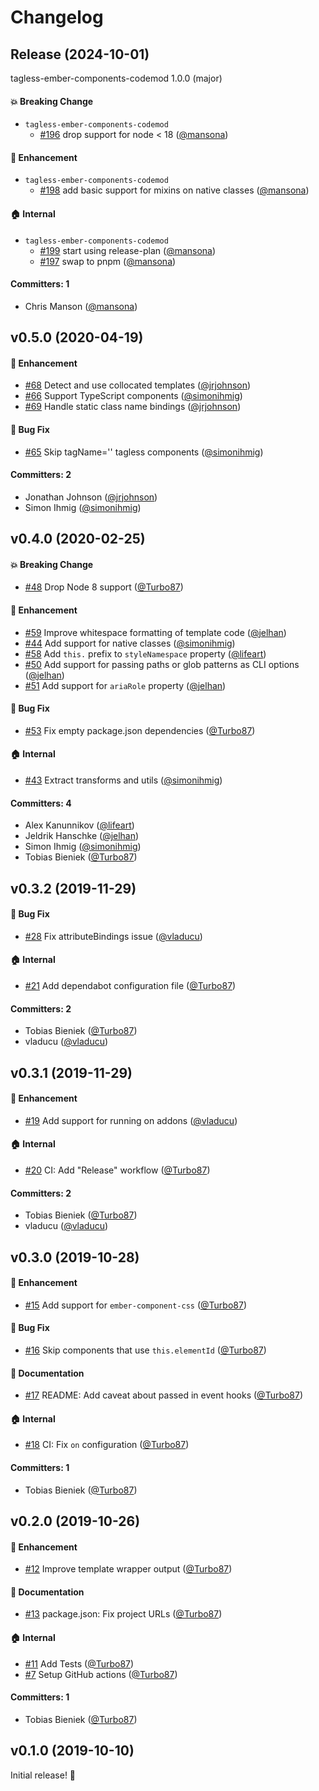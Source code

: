 # Changelog

## Release (2024-10-01)

tagless-ember-components-codemod 1.0.0 (major)

#### :boom: Breaking Change
* `tagless-ember-components-codemod`
  * [#196](https://github.com/ember-codemods/tagless-ember-components-codemod/pull/196) drop support for node < 18 ([@mansona](https://github.com/mansona))

#### :rocket: Enhancement
* `tagless-ember-components-codemod`
  * [#198](https://github.com/ember-codemods/tagless-ember-components-codemod/pull/198) add basic support for mixins on native classes ([@mansona](https://github.com/mansona))

#### :house: Internal
* `tagless-ember-components-codemod`
  * [#199](https://github.com/ember-codemods/tagless-ember-components-codemod/pull/199) start using release-plan ([@mansona](https://github.com/mansona))
  * [#197](https://github.com/ember-codemods/tagless-ember-components-codemod/pull/197) swap to pnpm ([@mansona](https://github.com/mansona))

#### Committers: 1
- Chris Manson ([@mansona](https://github.com/mansona))

## v0.5.0 (2020-04-19)

#### :rocket: Enhancement
* [#68](https://github.com/ember-codemods/tagless-ember-components-codemod/pull/68) Detect and use collocated templates ([@jrjohnson](https://github.com/jrjohnson))
* [#66](https://github.com/ember-codemods/tagless-ember-components-codemod/pull/66) Support TypeScript components ([@simonihmig](https://github.com/simonihmig))
* [#69](https://github.com/ember-codemods/tagless-ember-components-codemod/pull/69) Handle static class name bindings ([@jrjohnson](https://github.com/jrjohnson))

#### :bug: Bug Fix
* [#65](https://github.com/ember-codemods/tagless-ember-components-codemod/pull/65) Skip tagName='' tagless components ([@simonihmig](https://github.com/simonihmig))

#### Committers: 2
- Jonathan Johnson ([@jrjohnson](https://github.com/jrjohnson))
- Simon Ihmig ([@simonihmig](https://github.com/simonihmig))


## v0.4.0 (2020-02-25)

#### :boom: Breaking Change
* [#48](https://github.com/ember-codemods/tagless-ember-components-codemod/pull/48) Drop Node 8 support ([@Turbo87](https://github.com/Turbo87))

#### :rocket: Enhancement
* [#59](https://github.com/ember-codemods/tagless-ember-components-codemod/pull/59) Improve whitespace formatting of template code ([@jelhan](https://github.com/jelhan))
* [#44](https://github.com/ember-codemods/tagless-ember-components-codemod/pull/44) Add support for native classes ([@simonihmig](https://github.com/simonihmig))
* [#58](https://github.com/ember-codemods/tagless-ember-components-codemod/pull/58) Add `this.` prefix to `styleNamespace` property ([@lifeart](https://github.com/lifeart))
* [#50](https://github.com/ember-codemods/tagless-ember-components-codemod/pull/50) Add support for passing paths or glob patterns as CLI options ([@jelhan](https://github.com/jelhan))
* [#51](https://github.com/ember-codemods/tagless-ember-components-codemod/pull/51) Add support for `ariaRole` property ([@jelhan](https://github.com/jelhan))

#### :bug: Bug Fix
* [#53](https://github.com/ember-codemods/tagless-ember-components-codemod/pull/53) Fix empty package.json dependencies ([@Turbo87](https://github.com/Turbo87))

#### :house: Internal
* [#43](https://github.com/ember-codemods/tagless-ember-components-codemod/pull/43) Extract transforms and utils ([@simonihmig](https://github.com/simonihmig))

#### Committers: 4
- Alex Kanunnikov ([@lifeart](https://github.com/lifeart))
- Jeldrik Hanschke ([@jelhan](https://github.com/jelhan))
- Simon Ihmig ([@simonihmig](https://github.com/simonihmig))
- Tobias Bieniek ([@Turbo87](https://github.com/Turbo87))


## v0.3.2 (2019-11-29)

#### :bug: Bug Fix
* [#28](https://github.com/ember-codemods/tagless-ember-components-codemod/pull/28) Fix attributeBindings issue ([@vladucu](https://github.com/vladucu))

#### :house: Internal
* [#21](https://github.com/ember-codemods/tagless-ember-components-codemod/pull/21) Add dependabot configuration file ([@Turbo87](https://github.com/Turbo87))

#### Committers: 2
- Tobias Bieniek ([@Turbo87](https://github.com/Turbo87))
- vladucu ([@vladucu](https://github.com/vladucu))


## v0.3.1 (2019-11-29)

#### :rocket: Enhancement
* [#19](https://github.com/ember-codemods/tagless-ember-components-codemod/pull/19) Add support for running on addons ([@vladucu](https://github.com/vladucu))

#### :house: Internal
* [#20](https://github.com/ember-codemods/tagless-ember-components-codemod/pull/20) CI: Add "Release" workflow ([@Turbo87](https://github.com/Turbo87))

#### Committers: 2
- Tobias Bieniek ([@Turbo87](https://github.com/Turbo87))
- vladucu ([@vladucu](https://github.com/vladucu))


## v0.3.0 (2019-10-28)

#### :rocket: Enhancement
* [#15](https://github.com/ember-codemods/tagless-ember-components-codemod/pull/15) Add support for `ember-component-css` ([@Turbo87](https://github.com/Turbo87))

#### :bug: Bug Fix
* [#16](https://github.com/ember-codemods/tagless-ember-components-codemod/pull/16) Skip components that use `this.elementId` ([@Turbo87](https://github.com/Turbo87))

#### :memo: Documentation
* [#17](https://github.com/ember-codemods/tagless-ember-components-codemod/pull/17) README: Add caveat about passed in event hooks ([@Turbo87](https://github.com/Turbo87))

#### :house: Internal
* [#18](https://github.com/ember-codemods/tagless-ember-components-codemod/pull/18) CI: Fix `on` configuration ([@Turbo87](https://github.com/Turbo87))

#### Committers: 1
- Tobias Bieniek ([@Turbo87](https://github.com/Turbo87))


## v0.2.0 (2019-10-26)

#### :rocket: Enhancement
* [#12](https://github.com/ember-codemods/tagless-ember-components-codemod/pull/12) Improve template wrapper output ([@Turbo87](https://github.com/Turbo87))

#### :memo: Documentation
* [#13](https://github.com/ember-codemods/tagless-ember-components-codemod/pull/13) package.json: Fix project URLs ([@Turbo87](https://github.com/Turbo87))

#### :house: Internal
* [#11](https://github.com/ember-codemods/tagless-ember-components-codemod/pull/11) Add Tests ([@Turbo87](https://github.com/Turbo87))
* [#7](https://github.com/ember-codemods/tagless-ember-components-codemod/pull/7) Setup GitHub actions ([@Turbo87](https://github.com/Turbo87))

#### Committers: 1
- Tobias Bieniek ([@Turbo87](https://github.com/Turbo87))


## v0.1.0 (2019-10-10)

Initial release! 🎉
